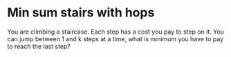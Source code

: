 # Min sum stairs with hops
You are climbing a staircase. Each step has a cost 
you pay to step on it. You can jump between 1 and k
steps at a time, what is minimum you have to pay to
reach the last step?



